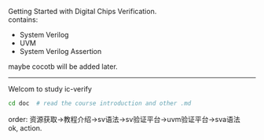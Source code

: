 Getting Started with Digital Chips Verification.  
contains:  
  - System Verilog  
  - UVM  
  - System Verilog Assertion  


maybe cocotb will be added later.

---
Welcom to study ic-verify  
```bash
cd doc  # read the course introduction and other .md
```
order: 资源获取->教程介绍->sv语法->sv验证平台->uvm验证平台->sva语法  
ok, action.  
